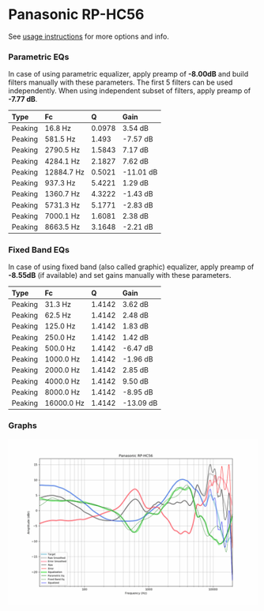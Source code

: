 # Panasonic RP-HC56
See [usage instructions](https://github.com/jaakkopasanen/AutoEq#usage) for more options and info.

### Parametric EQs
In case of using parametric equalizer, apply preamp of **-8.00dB** and build filters manually
with these parameters. The first 5 filters can be used independently.
When using independent subset of filters, apply preamp of **-7.77 dB**.

| Type    | Fc         |      Q | Gain      |
|:--------|:-----------|:-------|:----------|
| Peaking | 16.8 Hz    | 0.0978 | 3.54 dB   |
| Peaking | 581.5 Hz   | 1.493  | -7.57 dB  |
| Peaking | 2790.5 Hz  | 1.5843 | 7.17 dB   |
| Peaking | 4284.1 Hz  | 2.1827 | 7.62 dB   |
| Peaking | 12884.7 Hz | 0.5021 | -11.01 dB |
| Peaking | 937.3 Hz   | 5.4221 | 1.29 dB   |
| Peaking | 1360.7 Hz  | 4.3222 | -1.43 dB  |
| Peaking | 5731.3 Hz  | 5.1771 | -2.83 dB  |
| Peaking | 7000.1 Hz  | 1.6081 | 2.38 dB   |
| Peaking | 8663.5 Hz  | 3.1648 | -2.21 dB  |

### Fixed Band EQs
In case of using fixed band (also called graphic) equalizer, apply preamp of **-8.55dB**
(if available) and set gains manually with these parameters.

| Type    | Fc         |      Q | Gain      |
|:--------|:-----------|:-------|:----------|
| Peaking | 31.3 Hz    | 1.4142 | 3.62 dB   |
| Peaking | 62.5 Hz    | 1.4142 | 2.48 dB   |
| Peaking | 125.0 Hz   | 1.4142 | 1.83 dB   |
| Peaking | 250.0 Hz   | 1.4142 | 1.42 dB   |
| Peaking | 500.0 Hz   | 1.4142 | -6.47 dB  |
| Peaking | 1000.0 Hz  | 1.4142 | -1.96 dB  |
| Peaking | 2000.0 Hz  | 1.4142 | 2.85 dB   |
| Peaking | 4000.0 Hz  | 1.4142 | 9.50 dB   |
| Peaking | 8000.0 Hz  | 1.4142 | -8.95 dB  |
| Peaking | 16000.0 Hz | 1.4142 | -13.09 dB |

### Graphs
![](./Panasonic%20RP-HC56.png)